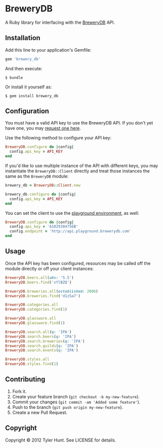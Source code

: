 # BreweryDB

A Ruby library for interfacing with the [BreweryDB][] API.

[brewerydb]: http://www.brewerydb.com/


## Installation

Add this line to your application's Gemfile:

``` ruby
gem 'brewery_db'
```

And then execute:

    $ bundle

Or install it yourself as:

    $ gem install brewery_db


## Configuration

You must have a valid API key to use the BreweryDB API. If you don't yet have
one, you may [request one here][api-key].

[api-key]: http://www.brewerydb.com/developers

Use the following method to configure your API key:

``` ruby
BreweryDB.configure do |config|
  config.api_key = API_KEY
end
```

If you'd like to use multiple instance of the API with different keys, you may
instantiate the `BreweryDB::Client` directly and treat those instances the same
as the `BreweryDB` module:

``` ruby
brewery_db = BreweryDB::Client.new

brewery_db.configure do |config|
  config.api_key = API_KEY
end
```

You can set the client to use the [playground environment][playground], as well:

[playground]: http://developer.pintlabs.com/brewerydb/api-playground/

``` ruby
BreweryDB.configure do |config|
  config.api_key = 'A1029384756B'
  config.endpoint = 'http://api.playground.brewerydb.com'
end
```


## Usage

Once the API key has been configured, resources may be called off the module
directly or off your client instances:

``` ruby
BreweryDB.beers.all(abv: '5.5')
BreweryDB.beers.find('vYlBZQ')

BreweryDB.breweries.all(established: 2006)
BreweryDB.breweries.find('d1zSa7')

BreweryDB.categories.all
BreweryDB.categories.find(1)

BreweryDB.glassware.all
BreweryDB.glassware.find(1)

BreweryDB.search.all(q: 'IPA')
BreweryDB.search.beers(q: 'IPA')
BreweryDB.search.breweries(q: 'IPA')
BreweryDB.search.guilds(q: 'IPA')
BreweryDB.search.events(q: 'IPA')

BreweryDB.styles.all
BreweryDB.styles.find(1)
```


## Contributing

1. Fork it.
2. Create your feature branch (`git checkout -b my-new-feature`).
3. Commit your changes (`git commit -am 'Added some feature'`).
4. Push to the branch (`git push origin my-new-feature`).
5. Create a new Pull Request.


## Copyright

Copyright © 2012 Tyler Hunt. See LICENSE for details.

